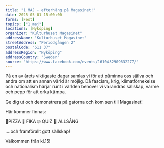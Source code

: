 ```yaml
---
title: "1 MAJ - efterhäng på Magasinet!"
date: 2025-05-01 15:00:00
forms: [Fest]
topics: ["1 maj"]
locations: [Nyköping]
organizer: "Kulturhuset Magasinet"
addressName: "Kulturhuset Magasinet"
streetAddress: "Periodgången 2"
postalCode: "611 37"
addressRegion: "Nyköping"
addressCountry: "Sweden"
source: "https://www.facebook.com/events/1610432909632277/"
---
```

På en av årets viktigaste dagar samlas vi för att påminna oss själva och andra om att en annan värld är möjlig. Då fascism, krig, klimatförnekelse och nationalism härjar runt i världen behöver vi varandras sällskap, värme och pepp för att orka kämpa.

Ge dig ut och demonstrera på gatorna och kom sen till Magasinet!

Här kommer finnas:

🍕PIZZA
🎂 FIKA
🤓 QUIZ
🎼 ALLSÅNG

....och framförallt gott sällskap!

Välkommen från kl.15!